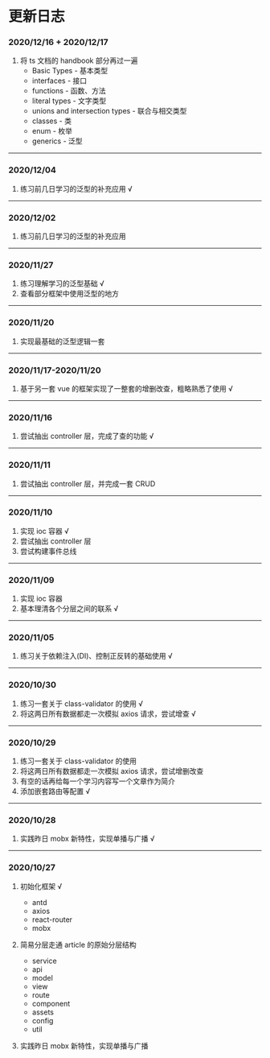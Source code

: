 # 更新日志

### 2020/12/16 + 2020/12/17

1. 将 ts 文档的 handbook 部分再过一遍
    - Basic Types - 基本类型
    - interfaces - 接口
    - functions - 函数、方法
    - literal types - 文字类型
    - unions and intersection types - 联合与相交类型
    - classes - 类
    - enum - 枚举
    - generics - 泛型

---

### 2020/12/04

1. 练习前几日学习的泛型的补充应用 √

---

### 2020/12/02

1. 练习前几日学习的泛型的补充应用

---

### 2020/11/27

1. 练习理解学习的泛型基础 √
2. 查看部分框架中使用泛型的地方

---

### 2020/11/20

1. 实现最基础的泛型逻辑一套

---

### 2020/11/17-2020/11/20

1. 基于另一套 vue 的框架实现了一整套的增删改查，粗略熟悉了使用 √

---

### 2020/11/16

1. 尝试抽出 controller 层，完成了查的功能 √

---

### 2020/11/11

1. 尝试抽出 controller 层，并完成一套 CRUD

---

### 2020/11/10

1. 实现 ioc 容器 √
2. 尝试抽出 controller 层
3. 尝试构建事件总线

---

### 2020/11/09

1. 实现 ioc 容器
2. 基本理清各个分层之间的联系 √

---

### 2020/11/05

1. 练习关于依赖注入(DI)、控制正反转的基础使用 √

---

### 2020/10/30

1. 练习一套关于 class-validator 的使用 √
2. 将这两日所有数据都走一次模拟 axios 请求，尝试增查 √

---

### 2020/10/29

1. 练习一套关于 class-validator 的使用
2. 将这两日所有数据都走一次模拟 axios 请求，尝试增删改查
3. 有空的话再给每一个学习内容写一个文章作为简介
4. 添加嵌套路由等配置 √

---

### 2020/10/28

1. 实践昨日 mobx 新特性，实现单播与广播 √

---

### 2020/10/27

1. 初始化框架 √

    -  antd
    -  axios
    -  react-router
    -  mobx

1. 简易分层走通 article 的原始分层结构

    -  service
    -  api
    -  model
    -  view
    -  route
    -  component
    -  assets
    -  config
    -  util

1. 实践昨日 mobx 新特性，实现单播与广播
